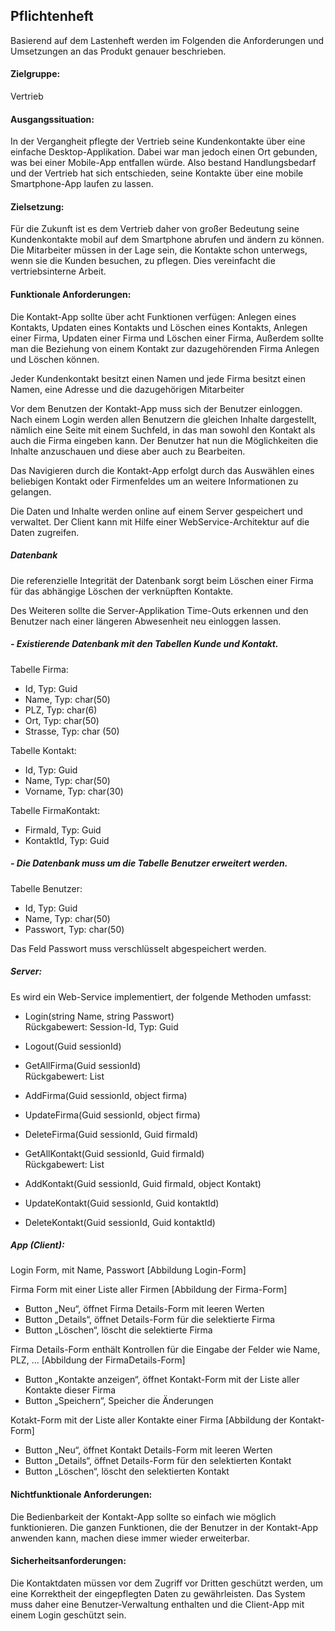 
## Pflichtenheft

Basierend auf dem Lastenheft werden im Folgenden die Anforderungen und Umsetzungen an das Produkt genauer beschrieben.

#### Zielgruppe: <br> 
Vertrieb 

#### Ausgangssituation: <br>
In der Vergangheit pflegte der Vertrieb seine Kundenkontakte über eine einfache Desktop-Applikation. Dabei war man jedoch einen Ort gebunden, was bei einer Mobile-App entfallen würde. Also bestand Handlungsbedarf und der Vertrieb hat sich entschieden, seine Kontakte über eine mobile Smartphone-App laufen zu lassen.

#### Zielsetzung: <br>
Für die Zukunft ist es dem Vertrieb daher von großer Bedeutung seine Kundenkontakte mobil auf dem Smartphone abrufen und ändern zu können. Die Mitarbeiter müssen in der Lage sein, die Kontakte schon unterwegs, wenn sie die Kunden besuchen, zu pflegen. Dies vereinfacht die vertriebsinterne Arbeit.

#### Funktionale Anforderungen: <br>
Die Kontakt-App sollte über acht Funktionen verfügen:
Anlegen eines Kontakts, Updaten eines Kontakts und Löschen eines Kontakts,
Anlegen einer Firma, Updaten einer Firma und Löschen einer Firma,
Außerdem sollte man die Beziehung von einem Kontakt zur dazugehörenden Firma Anlegen und Löschen können.

Jeder Kundenkontakt besitzt einen Namen und jede Firma besitzt einen Namen, eine Adresse und die dazugehörigen Mitarbeiter

Vor dem Benutzen der Kontakt-App muss sich der Benutzer einloggen.
Nach einem Login werden allen Benutzern die gleichen Inhalte dargestellt, nämlich eine Seite mit einem Suchfeld, in das man sowohl den Kontakt als auch die Firma eingeben kann. Der Benutzer hat nun die Möglichkeiten die Inhalte anzuschauen und diese aber auch zu Bearbeiten.

Das Navigieren durch die Kontakt-App erfolgt durch das Auswählen eines beliebigen Kontakt oder Firmenfeldes um an weitere Informationen zu gelangen.

Die Daten und Inhalte werden online auf einem Server gespeichert und verwaltet. Der Client kann mit Hilfe einer WebService-Architektur auf die Daten zugreifen.


##### Datenbank

Die referenzielle Integrität der Datenbank sorgt beim Löschen einer Firma für das abhängige Löschen der verknüpften Kontakte.

Des Weiteren sollte die Server-Applikation Time-Outs erkennen und  den Benutzer nach einer längeren Abwesenheit neu einloggen lassen.

##### - Existierende Datenbank mit den Tabellen Kunde und Kontakt.

  Tabelle Firma:
  - Id, Typ: Guid
  - Name, Typ: char(50)
  - PLZ, Typ: char(6)
  - Ort, Typ: char(50)
  - Strasse, Typ: char (50)
  
  Tabelle Kontakt:
  - Id, Typ: Guid
  - Name, Typ: char(50)
  - Vorname, Typ: char(30)

  Tabelle FirmaKontakt:
  - FirmaId, Typ: Guid
  - KontaktId, Typ: Guid

##### - Die Datenbank muss um die Tabelle Benutzer erweitert werden.

  Tabelle Benutzer:
  - Id, Typ: Guid
  - Name, Typ: char(50)
  - Passwort, Typ: char(50)

Das Feld Passwort muss verschlüsselt abgespeichert werden.


##### Server:

Es wird ein Web-Service implementiert, der folgende Methoden umfasst:

- Login(string Name, string Passwort)
<br> Rückgabewert: Session-Id, Typ: Guid

- Logout(Guid sessionId)

- GetAllFirma(Guid sessionId)
<br> Rückgabewert: List<FirmaObject>

- AddFirma(Guid sessionId, object firma)

- UpdateFirma(Guid sessionId, object firma)

- DeleteFirma(Guid sessionId, Guid firmaId)

- GetAllKontakt(Guid sessionId, Guid firmaId)
<br> Rückgabewert: List<KontaktObject>

- AddKontakt(Guid sessionId, Guid firmaId, object Kontakt)

- UpdateKontakt(Guid sessionId, Guid kontaktId)

- DeleteKontakt(Guid sessionId, Guid kontaktId)


##### App (Client):

Login Form, mit Name, Passwort [Abbildung Login-Form]

Firma Form mit einer Liste aller Firmen [Abbildung der Firma-Form]
- Button „Neu“, öffnet Firma Details-Form mit leeren Werten
- Button „Details“, öffnet Details-Form für die selektierte Firma
- Button „Löschen“, löscht die selektierte Firma

Firma Details-Form enthält Kontrollen für die Eingabe der Felder wie Name, PLZ, … [Abbildung der FirmaDetails-Form]
- Button „Kontakte anzeigen“, öffnet Kontakt-Form mit der Liste aller Kontakte dieser Firma
- Button „Speichern“, Speicher die Änderungen

Kotakt-Form mit der Liste aller Kontakte einer Firma [Abbildung der Kontakt-Form]
- Button „Neu“, öffnet Kontakt Details-Form mit leeren Werten
- Button „Details“, öffnet Details-Form für den selektierten Kontakt
- Button „Löschen“, löscht den selektierten Kontakt







#### Nichtfunktionale Anforderungen: <br>
Die Bedienbarkeit der Kontakt-App sollte so einfach wie möglich funktionieren.
Die ganzen Funktionen, die der Benutzer in der Kontakt-App anwenden kann, machen diese immer wieder erweiterbar.

#### Sicherheitsanforderungen: <br>
Die Kontaktdaten müssen vor dem Zugriff vor Dritten geschützt werden, um eine Korrektheit der eingepflegten Daten zu gewährleisten. Das System muss daher eine Benutzer-Verwaltung enthalten und die Client-App mit einem Login geschützt sein.
